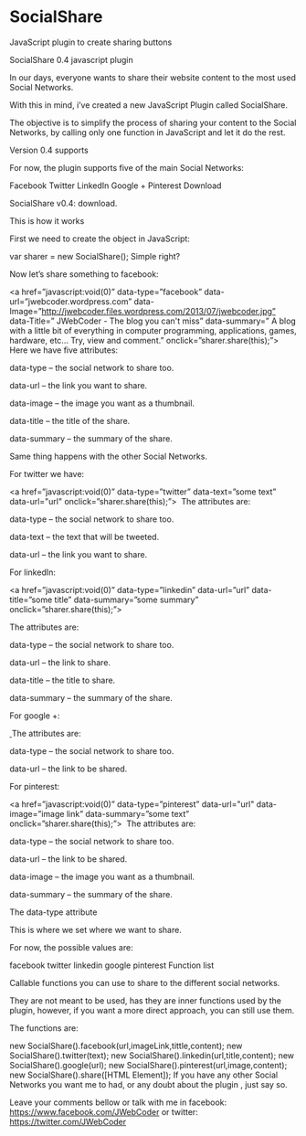SocialShare
===========

JavaScript plugin to create sharing buttons

SocialShare 0.4 javascript plugin

In our days, everyone wants to share their website content to the most used Social Networks.

With this in mind, i’ve created a new JavaScript Plugin called SocialShare.

The objective is to simplify the process of sharing your content to the Social Networks, by calling only one function in JavaScript and let it do the rest.


Version 0.4 supports

For now, the plugin supports five of the main Social Networks:

Facebook
Twitter
LinkedIn
Google +
Pinterest
Download

SocialShare v0.4: download.

This is how it works

First we need to create the object in JavaScript:

var sharer = new SocialShare();
Simple right?

Now let’s share something to facebook:

<a href=”javascript:void(0)” data-type=”facebook” data-url=”jwebcoder.wordpress.com” data-Image=”http://jwebcoder.files.wordpress.com/2013/07/jwebcoder.jpg” data-Title=” JWebCoder - The blog you can't miss” data-summary=” A blog with a little bit of everything in computer programming, applications, games, hardware, etc... Try, view and comment.” onclick=”sharer.share(this);”>
    <img scr=”facebook.png”/>
</a>
Here we have five attributes:

data-type – the social network to share too.

data-url – the link you want to share.

data-image – the image you want as a thumbnail.

data-title – the title of the share.

data-summary – the summary of the share.

Same thing happens with the other Social Networks.

For twitter we have:

<a href=”javascript:void(0)” data-type=”twitter” data-text=”some text” data-url="url" onclick=”sharer.share(this);”>
    <img scr=”smallTwitter.png”/>
</a>
The attributes are:

data-type – the social network to share too.

data-text – the text that will be tweeted.

data-url – the link you want to share.

For linkedIn:

<a href=”javascript:void(0)” data-type=”linkedin” data-url=”url” data-title=”some title” data-summary=”some summary” onclick=”sharer.share(this);”>
    <img scr=”smallLinkedIn.png”/>
</a>

The attributes are:

data-type – the social network to share too.

data-url – the link to share.

data-title – the title to share.

data-summary – the summary of the share.

For google +:

<a href=”javascript:void(0)” data-type=”google” data-url=”url” onclick=”sharer.share(this);”>
    <img scr=”smallGoogle.png”/>
</a>
The attributes are:

data-type – the social network to share too.

data-url – the link to be shared.

For pinterest:

<a href=”javascript:void(0)” data-type=”pinterest” data-url="url" data-image=”image link” data-summary=”some text” onclick=”sharer.share(this);”>
    <img scr=”smallPinterest.png”/>
</a>
The attributes are:

data-type – the social network to share too.

data-url – the link to be shared.

data-image – the image you want as a thumbnail.

data-summary – the summary of the share.

The data-type attribute

This is where we set where we want to share.

For now, the possible values are:

facebook
twitter
linkedin
google
pinterest
Function list

Callable functions you can use to share to the different social networks.

They are not meant to be used, has they are inner functions used by the plugin, however, if you want a more direct approach, you can still use them.

The functions are:

new SocialShare().facebook(url,imageLink,tittle,content);
new SocialShare().twitter(text);
new SocialShare().linkedin(url,title,content);
new SocialShare().google(url);
new SocialShare().pinterest(url,image,content);
new SocialShare().share([HTML Element]);
If you have any other Social Networks you want me to had, or any doubt about the plugin , just say so.

Leave your comments bellow or talk with me in
facebook: https://www.facebook.com/JWebCoder
or twitter: https://twitter.com/JWebCoder